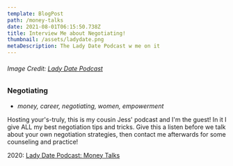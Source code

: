 ```yaml
---
template: BlogPost
path: /money-talks
date: 2021-08-01T06:15:50.738Z
title: Interview Me about Negotiating!
thumbnail: /assets/ladydate.png
metaDescription: The Lady Date Podcast w me on it
---
```


###### Image Credit: <a href="https://www.ladydatepod.com/" target="_blank">Lady Date Podcast</a>

### Negotiating

- _money, career, negotiating, women, empowerment_

Hosting your's-truly, this is my cousin Jess' podcast and I'm the guest! In it I give ALL my best negotiation tips and tricks. Give this a listen before we talk about your own negotiation strategies, then contact me afterwards for some counseling and practice!

2020: <a href="https://www.ladydatepod.com/episodes/money-talks" target="_blank">Lady Date Podcast: Money Talks</a>
